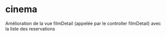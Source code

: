 # cinema

Amélioration de la vue filmDetail (appelée par le controller filmDetail) avec la liste des reservations

